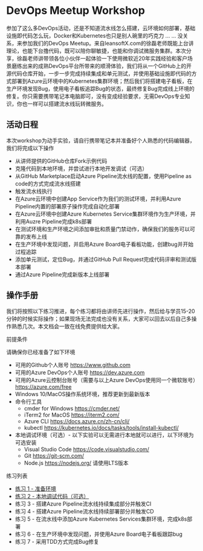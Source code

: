 # DevOps Meetup Workshop

参加了这么多DevOps活动，还是不知道流水线怎么搭建，云环境如何部署，基础设施即代码怎么玩，Docker和Kubernetes也只是别人碗里的巧克力 ... ... 没关系，来参加我们的DevOps Meetup。来自leansoftX.com的徐磊老师既能上台讲理论，也能下台撸代码，既可以陪你聊敏捷，也能和你调试微服务集群。本次分享，徐磊老师讲带领各位小伙伴一起体验一下使用微软近20年实践经验和客户场景磨练出来的成熟DevOps平台所带来的顺滑体验，我们将从一个GitHub上的开源代码仓库开始，一步一步完成持续集成和单元测试，并使用基础设施即代码的方式部署到Azure云环境中的Kubernetes集群环境；然后我们将搭建电子看板，在生产环境发现Bug，使用电子看板追踪Bug的状态，最终修复Bug完成线上环境的修复。你只需要携带笔记本电脑即可，没有变成经验要求，无需DevOps专业知识，你也一样可以搭建流水线玩转微服务。

## 活动日程

本次workshop为动手实验，请自行携带笔记本并准备好个人熟悉的代码编辑器，我们将完成以下操作

- 从讲师提供的GitHub仓库Fork示例代码
- 克隆代码到本地环境，并尝试进行本地开发调试（可选）
- 从GitHub Marketplace启动Azure Pipeline流水线的配置，使用Pipeline as code的方式完成流水线搭建
- 触发流水线执行
- 在Azure云环境中创建App Service作为我们的测试环境，并利用Azure Pipeline内置的部署原子操作完成自动化部署
- 在Azure云环境中创建Azure Kubernetes Service集群环境作为生产环境，并利用Auzre Pipeline完成k8s部署
- 在测试环境和生产环境之间添加审批和质量门禁动作，确保我们的服务可以可靠的发布上线
- 在生产环境中发现问题，并启用Azure Board电子看板功能，创建bug并开始过程追踪
- 添加单元测试，定位Bug，并通过GitHub Pull Request完成代码评审和测试版本部署
- 通过Azure Pipeline完成新版本上线部署

## 操作手册

我们将按照以下练习推进，每个练习都将由讲师先进行操作，然后给与学员15-20分钟的时候实际操作；如果现场无法完成也没有关系，大家可以回去以后自己多操作熟悉几次。本文档会一致在线免费提供给大家。

前提条件

请确保你已经准备了如下环境

- 可用的Github个人账号 <https://www.github.com>
- 可用的Azure DevOps个人账号 <https://dev.azure.com>
- 可用的Azure云控制台账号（需要与以上Azure DevOps使用同一个微软账号）<https://azure.com/free>
- Windows 10/MacOS操作系统环境，推荐更新到最新版本
- 命令行工具
  - cmder for Windows <https://cmder.net/>
  - iTerm2 for MacOS <https://iterm2.com/>
  - Azure CLI <https://docs.azure.cn/zh-cn/cli/>
  - kubectl <https://kubernetes.io/docs/tasks/tools/install-kubectl/>
- 本地调试环境（可选）- 以下实验可以无需进行本地就可以进行，以下环境为可选安装
  - Visual Studio Code <https://code.visualstudio.com/>
  - Git <https://git-scm.com/>
  - Node.js <https://nodejs.org/> 请使用LTS版本


练习列表

- [练习 1 - 准备环境](docs/exec01-env-prep/README.md)
- [练习 2 - 本地调试代码（可选）](docs/exec02-local-debugging/README.md)
- 练习 3 - 搭建Azure Pipeline流水线持续集成部分并触发CI
- 练习 4 - 搭建Azure Pipeline流水线持续部署部分并触发CD
- 练习 5 - 在流水线中添加Azure Kubernetes Services集群环境，完成k8s部署
- 练习 6 - 在生产环境中发现问题，并使用Azure Board电子看板跟踪bug
- 练习 7 - 采用TDD方式完成Bug修复
